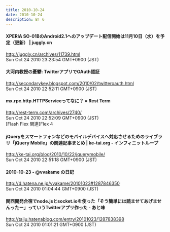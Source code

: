 ```yaml
---
title: 2010-10-24
date: 2010-10-24
description: B! 6
---
```


#### XPERIA SO-01BのAndroid2.1へのアップデート配信開始は11月10日（水）を予定（更新） | juggly.cn
http://juggly.cn/archives/11739.html<br>
Sun Oct 24 2010 23:23:54 GMT+0900 (JST)<br>


#### 大河内教授の憂鬱: TwitterアプリでOAuth認証
http://secondarykey.blogspot.com/2010/02/twitteroauth.html<br>
Sun Oct 24 2010 22:52:11 GMT+0900 (JST)<br>


####       mx.rpc.http.HTTPServiceってなに？ «       Rest Term    
http://rest-term.com/archives/2740/<br>
Sun Oct 24 2010 22:52:09 GMT+0900 (JST)<br>
[Flash Flex 関連]Flex 4


#### jQueryをスマートフォンなどのモバイルデバイスへ対応させるためのライブラリ「jQuery Mobile」の関連記事まとめ | ke-tai.org - インフィニットループ
http://ke-tai.org/blog/2010/10/22/jquerymobile/<br>
Sun Oct 24 2010 22:51:18 GMT+0900 (JST)<br>


#### 2010-10-23 - @vvakame の日記
http://d.hatena.ne.jp/vvakame/20101023#1287846350<br>
Sun Oct 24 2010 01:04:44 GMT+0900 (JST)<br>


#### 関西開発合宿でnode.jsとsocket.ioを使った「そう簡単には読ませてあげませんったー」っていうTwitterアプリ作った - あと味
http://taiju.hatenablog.com/entry/20101023/1287838398<br>
Sun Oct 24 2010 01:01:21 GMT+0900 (JST)<br>


